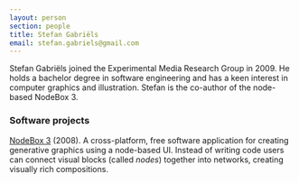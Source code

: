 ```yaml
---
layout: person
section: people
title: Stefan Gabriëls
email: stefan.gabriels@gmail.com
---
```

Stefan Gabriëls joined the Experimental Media Research Group in 2009. He holds a bachelor degree in software engineering and has a keen interest in computer graphics and illustration. Stefan is the co-author of the node-based NodeBox 3. 

<h3>Software projects</h3>

<div class="box"><a href="../software/nodebox-3" class="tag-software">NodeBox 3</a> (2008). A cross-platform, free software application for creating generative graphics using a node-based UI. Instead of writing code users can connect visual blocks (called <em>nodes</em>) together into networks, creating visually rich compositions.</div>
